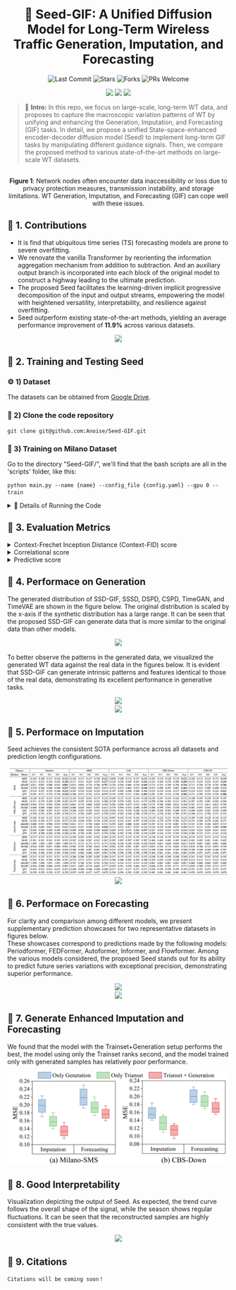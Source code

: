 <div align="center">
  <h1>
        🎯 Seed-GIF: A Unified Diffusion Model for Long-Term Wireless Traffic Generation, Imputation, and Forecasting
  </h1> 
  <img src="https://img.shields.io/github/last-commit/Anoise/Seed-GIF?color=green" alt="Last Commit">
  <img src="https://img.shields.io/github/stars/Anoise/Seed-GIF?color=yellow" alt="Stars">
  <img src="https://img.shields.io/github/forks/Anoise/Seed-GIF?color=lightblue" alt="Forks">
  <img src="https://img.shields.io/badge/PRs-Welcome-green" alt="PRs Welcome">

  [![](https://img.shields.io/badge/license-MIT-blue.svg)](https://github.com/Anoise/Seed-GIF/blob/main/LICENSE) 
  <img src="https://img.shields.io/badge/python-3.8-blue">
  <img src="https://img.shields.io/badge/pytorch-2.0-orange">

</div>



> 📖 **Intro:**  In this repo, we focus on large-scale, long-term WT data, and proposes to capture the macroscopic variation patterns of WT by unifying and enhancing the Generation, Imputation, and Forecasting (GIF) tasks. In detail, we propose a unified State-space-enhanced encoder-decoder diffusion model (Seed) to implement long-term GIF tasks by manipulating different guidance signals. Then, we compare the proposed method to various state-of-the-art methods on large-scale WT datasets.

<p align="center">
  <img src="figs/scene_v3.jpg" alt="">
  <br>
  <b>Figure 1</b>: Network nodes often encounter data inaccessibility or loss due to privacy protection measures, transmission instability, and storage limitations. WT Generation, Imputation, and Forecasting (GIF) can cope well with these issues. 
</p>

## 🌟 1. Contributions

 - It is find that ubiquitous time series (TS) forecasting models are prone to severe overfitting.
 - We renovate the vanilla Transformer by reorienting the information aggregation mechanism from addition to subtraction. And an auxiliary output branch is incorporated into each block of the original model to construct a highway leading to the ultimate prediction.
 - The proposed Seed facilitates the learning-driven implicit progressive decomposition of the input and output streams, empowering the model with heightened versatility, interpretability, and resilience against overfitting.
 - Seed outperform existing state-of-the-art methods, yielding an average performance improvement of **11.9%** across various datasets.

 <div align=center><img src="figs/diff_arch.jpg" width="800"></div>



## 🌟 2. Training and Testing Seed

### ⚙️ 1) Dataset 
The datasets can be obtained from [Google Drive](https://drive.google.com/drive/folders/1Yu-_PXzOSEqfTZbAO8cKptVXU3Cz9o3T?usp=drive_link).

### 🎁 2) Clone the code repository
```git
git clone git@github.com:Anoise/Seed-GIF.git
```

### 🚀 3) Training on Milano Dataset
Go to the directory "Seed-GIF/", we'll find that the bash scripts are all in the 'scripts' folder, like this:

 ```
python main.py --name {name} --config_file {config.yaml} --gpu 0 --train
```

<details>
 <summary> 🚩 Details of Running the Code </summary>

### SMS

#### Generation

```
python main.py --name SMS --config_file configs/sms.yaml --gpu 0
```

#### Forcasting

- Training
```
python main.py --name SMS --config_file configs/sms.yaml --gpu 0 --train --mode predict
```

- Testing
```
python main.py --name SMS --config_file configs/sms.yaml --gpu 0 --sample 1 --mode predict
```

- Testing with --missing_ratio
```
python main.py --name SMS --config_file configs/sms.yaml --gpu 0 --sample 1 --mode predict --missing_ratio 0.8
```

#### Imputation

- Training
```
python main.py --name SMS --config_file configs/sms.yaml --gpu 0 --train --mode infill
```

- Testing
```
python main.py --name SMS --config_file configs/sms.yaml --gpu 0 --sample 1 --mode infill --missing_ratio 0.2
```

### Call

#### Forcasting

- Training
```
python main.py --name Call --config_file configs/call.yaml --gpu 2 --train --mode predict
```

- Testing
test
```
python main.py --name Call --config_file configs/call.yaml --gpu 2 --sample 1 --mode predict
```

#### Imputation

- Training
```
python main.py --name Call --config_file configs/call.yaml --gpu 2 --train --mode infill
```
- Testing
```
python main.py --name Call --config_file configs/call.yaml --gpu 2 --sample 1 --mode infill --missing_ratio 0.2
```

### Internet

#### Forcasting

- Training
```
python main.py --name Internet --config_file configs/internet.yaml --gpu 4 --train --mode predict
```

- Testing
```
python main.py --name Internet --config_file configs/internet.yaml --gpu 4 --sample 1 --mode predict
```

#### Imputation

- Training
```
python main.py --name Internet  --config_file configs/internet.yaml --gpu 4 --train --mode infill
```
- Testing
```
python main.py --name Internet --config_file configs/internet.yaml --gpu 4 --sample 1 --mode infill --missing_ratio 0.2
```
</details>


## 🌟 3. Evaluation Metrics

<details>
<summary> Context-Frechet Inception Distance (Context-FID) score </summary>
The Context-FID score is derived by substituting the Inception model used in the original FID with TS2Vec, a method specialized in time series representation learning. It has been demonstrated that models with lower Context-FID scores align with superior performance in downstream tasks, and that there is a positive correlation between the Context-FID score and the generative model's forecasting ability in downstream applications.
</details>

<details>
<summary> Correlational score </summary>
Correlational score estimate the covariance of the i-th and j-th feature of generated time series as 
<div align=center><img src="figs/cr_score1.png" width="200"></div>
Therefore, the correlation score between the ground truth and generated data is calculated by
<div align=center><img src="figs/cr_score2.png" width="200"></div>
where `Cov' are the covariance matrices of the real data and generated data, respectively.
</details>


<details>
<summary> Predictive score </summary>
The predictive score is calculated as the mean absolute error (MAE), which assesses the discrepancy between predicted values and ground-truth values in the test data. 
We replicate the experimental setup of TimeGAN to evaluate the predictive score.
For this purpose, both the classifier and the sequence-prediction model employ a neural network architecture comprising two GRU layers.
</details>


## 🌟 4. Performace on Generation

The generated distribution of SSD-GIF, SSSD, DSPD, CSPD, TimeGAN, and TimeVAE are shown in the figure below. The original distribution is scaled by the x-axis if the synthetic distribution has a large range. It can be seen that the proposed SSD-GIF can generate data that is more similar to the original data than other models. 

<div align=center><img src="figs/vis_all_gen_dist.jpg"></div>

To better observe the patterns in the generated data, we visualized the generated WT data against the real data in the figures below. It is evident that SSD-GIF can generate intrinsic patterns and features identical to those of the real data, demonstrating its excellent performance in generative tasks.

<div align=center><img src="figs/Gen_Vis_Samples.jpg"></div>

<div align=center><img src="figs/gen_0.jpg"></div>

## 🌟 5. Performace on Imputation

Seed achieves the consistent SOTA performance across all datasets and prediction length configurations.

<div align=center><img src="figs/imputation.png"></div>

<div align=center><img src="figs/imputation_vis.jpg"></div>

## 🌟 6. Performace on Forecasting

For clarity and comparison among different models, we present supplementary prediction showcases for two representative datasets in figures below.  
These showcases correspond to predictions made by the following models: Periodformer, FEDFormer, Autoformer, Informer, and Flowformer. Among the various models considered, the proposed Seed stands out for its ability to predict future series variations with exceptional precision, demonstrating superior performance.

<div align=center><img src="figs/Vis_Pred_Internet.jpg"></div>

<div align=center><img src="figs/Vis_Pred_Call-OUT.jpg"></div>


## 🌟 7. Generate Enhanced Imputation and Forecasting

We found that the model with the Trainset+Generation setup performs the best, the model using only the Trainset ranks second, and the model trained only with generated samples has relatively poor performance. 

<div align=center><img src="figs/GIF_Box.jpg"></div>


## 🌟 8. Good Interpretability

Visualization depicting the output of Seed. As expected, the trend curve follows the overall shape of the signal, while the season shows regular ﬂuctuations. It can be seen that the reconstructed samples are highly consistent with the true values.

<div align=center><img src="figs/intpb.jpg"></div>



## 🌟 9. Citations

```
Citations will be coming soon！
```

